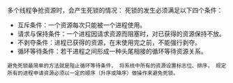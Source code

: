多个线程争抢资源时，会产生死锁的情况：
死锁的发生必须满足以下四个条件：

- 互斥条件：一个资源每次只能被一个进程使用。
- 请求与保持条件：一个进程因请求资源而阻塞时，对已获得的资源保持不放。
- 不剥夺条件：进程已获得的资源，在末使用完之前，不能强行剥夺。
- 循环等待条件：若干进程之间形成一种头尾相接的循环等待资源关系。

`避免死锁最简单的方法就是阻止循环等待条件，
将系统中所有的资源设置标志位、排序，
规定所有的进程申请资源必须以一定的顺序（升序或降序）做操作来避免死锁。`